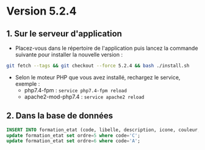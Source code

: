 # Version 5.2.4

## 1. Sur le serveur d'application

- Placez-vous dans le répertoire de l'application puis lancez la commande suivante
  pour installer la nouvelle version :

```bash
git fetch --tags && git checkout --force 5.2.4 && bash ./install.sh
```

- Selon le moteur PHP que vous avez installé, rechargez le service, exemple :
    - php7.4-fpm         : `service php7.4-fpm reload`
    - apache2-mod-php7.4 : `service apache2 reload`


## 2. Dans la base de données

```sql
INSERT INTO formation_etat (code, libelle, description, icone, couleur, ordre) VALUES ('I', 'Session imminente', 'Session imminente', 'icon icon-calendirer', '#FECACA', 4);
update formation_etat set ordre=5 where code='C';
update formation_etat set ordre=6 where code='A';
```